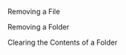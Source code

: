 Removing a File
<snippet id='fs-delete-file-code'/>
<snippet id='fs-delete-file-code-ts'/>

Removing a Folder
<snippet id='fs-delete-folder-code'/>
<snippet id='fs-delete-folder-code-ts'/>

Clearing the Contents of a Folder
<snippet id='fs-clear-folder-code'/>
<snippet id='fs-clear-folder-code-ts'/>
